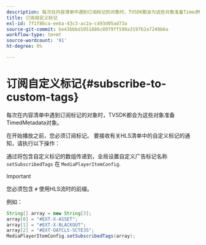 ```yaml
---
description: 每次在内容清单中遇到订阅标记的对象时，TVSDK都会为这些对象准备TimedMetadata对象。
title: 订阅自定义标记
exl-id: 7f1f86ca-eeba-43c3-ac2a-c493d05ad73a
source-git-commit: be43bbbd1051886c8979ff590a3197b2a7249b6a
workflow-type: tm+mt
source-wordcount: '91'
ht-degree: 0%

---
```


# 订阅自定义标记{#subscribe-to-custom-tags}

每次在内容清单中遇到订阅标记的对象时，TVSDK都会为这些对象准备TimedMetadata对象。

在开始播放之前，您必须订阅标记。
要接收有关HLS清单中的自定义标记的通知，请执行以下操作：

通过将包含自定义标记的数组传递到，全局设置自定义广告标记名称 `setSubscribedTags` 在 `MediaPlayerItemConfig`.

>[!IMPORTANT]
>
>您必须包含 `#` 使用HLS流时的前缀。

例如：

```java
String[] array = new String[3]; 
array[0] = "#EXT-X-ASSET"; 
array[1] = "#EXT-X-BLACKOUT"; 
array[2] = "#EXT-OATCLS-SCTE35"; 
MediaPlayerItemConfig.setSubscribedTags(array);
```

